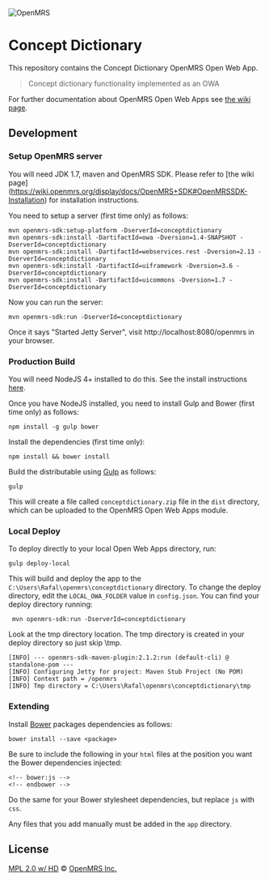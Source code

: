<img src="https://cloud.githubusercontent.com/assets/668093/12567089/0ac42774-c372-11e5-97eb-00baf0fccc37.jpg" alt="OpenMRS"/>

# Concept Dictionary

This repository contains the Concept Dictionary OpenMRS Open Web App.

> Concept dictionary functionality implemented as an OWA

For further documentation about OpenMRS Open Web Apps see [the wiki page](https://wiki.openmrs.org/display/docs/Open+Web+Apps+Module).

## Development

### Setup OpenMRS server

You will need JDK 1.7, maven and OpenMRS SDK. Please refer to [the wiki page] (https://wiki.openmrs.org/display/docs/OpenMRS+SDK#OpenMRSSDK-Installation) for installation instructions.

You need to setup a server (first time only) as follows:

````
mvn openmrs-sdk:setup-platform -DserverId=conceptdictionary
mvn openmrs-sdk:install -DartifactId=owa -Dversion=1.4-SNAPSHOT -DserverId=conceptdictionary
mvn openmrs-sdk:install -DartifactId=webservices.rest -Dversion=2.13 -DserverId=conceptdictionary
mvn openmrs-sdk:install -DartifactId=uiframework -Dversion=3.6 -DserverId=conceptdictionary
mvn openmrs-sdk:install -DartifactId=uicommons -Dversion=1.7 -DserverId=conceptdictionary
````

Now you can run the server:
````
mvn openmrs-sdk:run -DserverId=conceptdictionary
````
Once it says "Started Jetty Server", visit http://localhost:8080/openmrs in your browser.

### Production Build

You will need NodeJS 4+ installed to do this. See the install instructions [here](https://nodejs.org/en/download/package-manager/).

Once you have NodeJS installed, you need to install Gulp and Bower (first time only) as follows:
````
npm install -g gulp bower
````

Install the dependencies (first time only):

```
npm install && bower install
```

Build the distributable using [Gulp](http://gulpjs.com/) as follows:

````
gulp
````

This will create a file called `conceptdictionary.zip` file in the `dist` directory, which can be uploaded to the OpenMRS Open Web Apps module.

### Local Deploy

To deploy directly to your local Open Web Apps directory, run:

````
gulp deploy-local
````

This will build and deploy the app to the `C:\Users\Rafal\openmrs\conceptdictionary` directory. To change the deploy directory, edit the `LOCAL_OWA_FOLDER` value in `config.json`. You can find your deploy directory running:

````
 mvn openmrs-sdk:run -DserverId=conceptdictionary
````
Look at the tmp directory location. The tmp directory is created in your deploy directory so just skip \tmp.
````
[INFO] --- openmrs-sdk-maven-plugin:2.1.2:run (default-cli) @ standalone-pom ---
[INFO] Configuring Jetty for project: Maven Stub Project (No POM)
[INFO] Context path = /openmrs
[INFO] Tmp directory = C:\Users\Rafal\openmrs\conceptdictionary\tmp
````

### Extending

Install [Bower](http://bower.io/) packages dependencies as follows:

````
bower install --save <package>
````

Be sure to include the following in your `html` files at the position you want the Bower dependencies injected:

````
<!-- bower:js -->
<!-- endbower -->
````
Do the same for your Bower stylesheet dependencies, but replace `js` with `css`.

Any files that you add manually must be added in the `app` directory.

## License

[MPL 2.0 w/ HD](http://openmrs.org/license/) © [OpenMRS Inc.](http://www.openmrs.org/)
